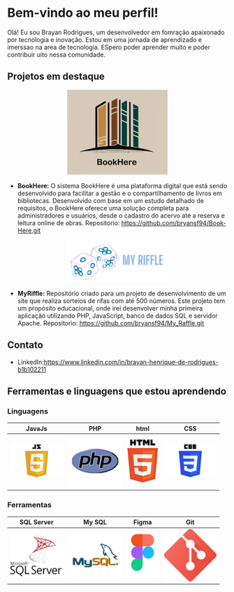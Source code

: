 # Bem-vindo ao meu perfil!

Olá! Eu sou Brayan Rodrigues, um desenvolvedor em fomração apaixonado por tecnologia e inovação. Estou em uma jornada de aprendizado e imerssao na area de tecnologia. ESpero poder aprender muito e poder contribuir uito nessa comunidade.

## Projetos em destaque
<div align="center">
  <img src="https://github.com/bryansf94/Book-Here/blob/main/logo_com_fundo.jpg" alt=" " width="230">
</div>

- **BookHere:** 
O sistema BookHere é uma plataforma digital que está sendo desenvolvido para facilitar a gestão e o compartilhamento de livros em bibliotecas. Desenvolvido com base em um estudo detalhado de requisitos, o BookHere oferece uma solução completa para administradores e usuários, desde o cadastro do acervo até a reserva e leitura online de obras.
Repositorio: https://github.com/bryansf94/Book-Here.git

<div align="center">
  <img src="https://github.com/bryansf94/My_Raffle/blob/main/Public/img/logo-banner.png" alt=" " width="230">
</div>

- **MyRiffle:**
Repositório criado para um projeto de desenvolvimento de um site que realiza sorteios de rifas com até 500 números. Este projeto tem um propósito educacional, onde irei desenvolver minha primeira aplicação utilizando PHP, JavaScript, banco de dados SQL e servidor Apache.
Repositorio: https://github.com/bryansf94/My_Raffle.git

## Contato
- LinkedIn:https://www.linkedin.com/in/brayan-henrique-de-rodrigues-b1b102211

## Ferramentas e linguagens que estou aprendendo

<div>

### Linguagens 
| JavaJs | PHP | html | CSS |
|--------|-----|------|-----|
| <img src="https://github.com/bryansf94/bryansf94/blob/main/img/JavaJs.png" alt=" " width="120">| <img src="https://github.com/bryansf94/bryansf94/blob/main/img/PHP.png" alt=" " width="120">| <img src="https://github.com/bryansf94/bryansf94/blob/main/img/HTML.png" alt=" " width="70">|  <img src="https://github.com/bryansf94/bryansf94/blob/main/img/CSS.png" alt=" " width="120">|

### Ferramentas 
| SQL Server | My SQL | Figma | Git|
|------------|--------|-------|----|
| <img src="https://github.com/bryansf94/bryansf94/blob/main/img/sql%20server.png" alt=" " width="120">| <img src="https://github.com/bryansf94/bryansf94/blob/main/img/MYSQL.png" alt=" " width="120">| <img src="https://github.com/bryansf94/bryansf94/blob/main/img/FIGMA.png" alt=" " width="70">|  <img src="https://github.com/bryansf94/bryansf94/blob/main/img/GIT.png" alt=" " width="120">|





